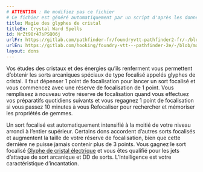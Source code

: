 ```yaml
---
# ATTENTION : Ne modifiez pas ce fichier
# Ce fichier est généré automatiquement par un script d'après les données du module Foundry VTT officiel et de sa traduction
title: Magie des glyphes de cristal
titleEn: Crystal Ward Spells
id: NrZt98r47sPSQ06j
urlFr: https://gitlab.com/pathfinder-fr/foundryvtt-pathfinder2-fr/-/blob/master/data/feats/NrZt98r47sPSQ06j.htm
urlEn: https://gitlab.com/hooking/foundry-vtt---pathfinder-2e/-/blob/master/packs/data/feats.db/crystal-ward-spells.json
layout: dons
---
```

Vos études des cristaux et des énergies qu’ils renferment vous permettent d’obtenir les sorts arcaniques spéciaux de type focalisé appelés glyphes de cristal. Il faut dépenser 1 point de focalisation pour lancer un sort focalisé et vous commencez avec une réserve de focalisation de 1 point. Vous remplissez à nouveau votre réserve de focalisation quand vous effectuez vos préparatifs quotidiens suivants et vous regagnez 1 point de focalisation si vous passez 10 minutes à vous Refocaliser pour rechercher et mémoriser les propriétés de gemmes.

Un sort focalisé est automatiquement intensifié à la moitié de votre niveau arrondi à l’entier supérieur. Certains dons accordent d’autres sorts focalisés et augmentent la taille de votre réserve de focalisation, bien que cette dernière ne puisse jamais contenir plus de 3 points. Vous gagnez le sort focalisé [Glyphe de cristal électrique](../sorts/glyphe-de-cristal-électrique.md) et vous êtes qualifié pour les jets d’attaque de sort arcanique et DD de sorts. L’Intelligence est votre caractéristique d’incantation.
